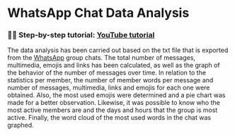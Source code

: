 # WhatsApp Chat Data Analysis

### 🧑‍💻 Step-by-step tutorial: [YouTube tutorial](https://youtu.be/KHqR2Qb4oYo?si=A3VU6bDrSCJ-aoFb)

The data analysis has been carried out based on the txt file that is exported from the [WhatsApp](https://www.whatsapp.com/) group chats. The total number of messages, multimedia, emojis and links has been calculated, as well as the graph of the behavior of the number of messages over time. In relation to the statistics per member, the number of member words per message and number of messages, multimedia, links and emojis for each one were obtained. Also, the most used emojis were determined and a pie chart was made for a better observation. Likewise, it was possible to know who the most active members are and the days and hours that the group is most active. Finally, the word cloud of the most used words in the chat was graphed.
